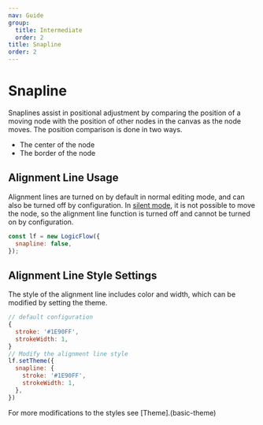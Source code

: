 ```yaml
---
nav: Guide
group:
  title: Intermediate
  order: 2
title: Snapline
order: 2
---
```

# Snapline

Snaplines assist in positional adjustment by comparing the position of a moving node with the position of other nodes in the canvas as the node moves. The position comparison is done in two ways.

- The center of the node
- The border of the node

## Alignment Line Usage

Alignment lines are turned on by default in normal editing mode, and can also be turned off by configuration.
In [silent mode](intermediate-silent-mode#silent-mode), it is not possible to move the node, so the alignment line function is turned off and cannot be turned on by configuration.

```jsx | pure
const lf = new LogicFlow({
  snapline: false,
});
```

## Alignment Line Style Settings

The style of the alignment line includes color and width, which can be modified by setting the theme.

```jsx | pure
// default configuration
{
  stroke: '#1E90FF',
  strokeWidth: 1,
}
// Modify the alignment line style
lf.setTheme({
  snapline: {
    stroke: '#1E90FF',
    strokeWidth: 1,
  },
})
```

<example :height="400" ></example>

For more modifications to the styles see [Theme].(basic-theme)
